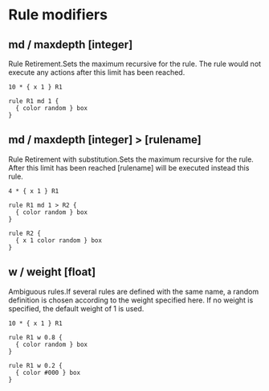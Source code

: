 # Rule modifiers

## md / maxdepth [integer]

Rule Retirement.Sets the maximum recursive for the rule. The rule would not execute any actions after this limit has been reached.

```
10 * { x 1 } R1

rule R1 md 1 {
  { color random } box
}
```

## md / maxdepth [integer] > [rulename]

Rule Retirement with substitution.Sets the maximum recursive for the rule. After this limit has been reached [rulename] will be executed instead this rule.

```
4 * { x 1 } R1

rule R1 md 1 > R2 {
  { color random } box
}

rule R2 {
  { x 1 color random } box
}
```

## w / weight [float]

Ambiguous rules.If several rules are defined with the same name, a random definition is chosen according to the weight specified here. If no weight is specified, the default weight of 1 is used.

```
10 * { x 1 } R1

rule R1 w 0.8 {
  { color random } box
}

rule R1 w 0.2 {
  { color #000 } box
}
```
